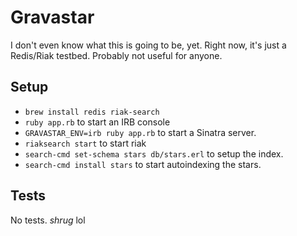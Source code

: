 # Gravastar

I don't even know what this is going to be, yet.  Right now, it's just a
Redis/Riak testbed.  Probably not useful for anyone.

## Setup

* `brew install redis riak-search`
* `ruby app.rb` to start an IRB console
* `GRAVASTAR_ENV=irb ruby app.rb` to start a Sinatra server.
* `riaksearch start` to start riak
* `search-cmd set-schema stars db/stars.erl` to setup the
  index.
* `search-cmd install stars` to start autoindexing the stars.

## Tests

No tests.  *shrug* lol

